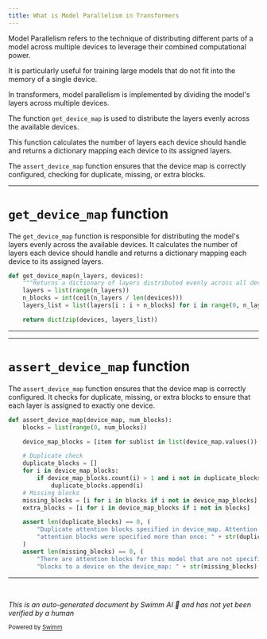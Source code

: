 ```yaml
---
title: What is Model Parallelism in Transformers
---
```

Model Parallelism refers to the technique of distributing different parts of a model across multiple devices to leverage their combined computational power.

It is particularly useful for training large models that do not fit into the memory of a single device.

In transformers, model parallelism is implemented by dividing the model's layers across multiple devices.

The function <SwmToken path="src/transformers/utils/model_parallel_utils.py" pos="48:2:2" line-data="def get_device_map(n_layers, devices):">`get_device_map`</SwmToken> is used to distribute the layers evenly across the available devices.

This function calculates the number of layers each device should handle and returns a dictionary mapping each device to its assigned layers.

The <SwmToken path="src/transformers/utils/model_parallel_utils.py" pos="19:2:2" line-data="def assert_device_map(device_map, num_blocks):">`assert_device_map`</SwmToken> function ensures that the device map is correctly configured, checking for duplicate, missing, or extra blocks.

<SwmSnippet path="/src/transformers/utils/model_parallel_utils.py" line="48">

---

# <SwmToken path="src/transformers/utils/model_parallel_utils.py" pos="48:2:2" line-data="def get_device_map(n_layers, devices):">`get_device_map`</SwmToken> function

The <SwmToken path="src/transformers/utils/model_parallel_utils.py" pos="48:2:2" line-data="def get_device_map(n_layers, devices):">`get_device_map`</SwmToken> function is responsible for distributing the model's layers evenly across the available devices. It calculates the number of layers each device should handle and returns a dictionary mapping each device to its assigned layers.

```python
def get_device_map(n_layers, devices):
    """Returns a dictionary of layers distributed evenly across all devices."""
    layers = list(range(n_layers))
    n_blocks = int(ceil(n_layers / len(devices)))
    layers_list = list(layers[i : i + n_blocks] for i in range(0, n_layers, n_blocks))

    return dict(zip(devices, layers_list))
```

---

</SwmSnippet>

<SwmSnippet path="/src/transformers/utils/model_parallel_utils.py" line="19">

---

# <SwmToken path="src/transformers/utils/model_parallel_utils.py" pos="19:2:2" line-data="def assert_device_map(device_map, num_blocks):">`assert_device_map`</SwmToken> function

The <SwmToken path="src/transformers/utils/model_parallel_utils.py" pos="19:2:2" line-data="def assert_device_map(device_map, num_blocks):">`assert_device_map`</SwmToken> function ensures that the device map is correctly configured. It checks for duplicate, missing, or extra blocks to ensure that each layer is assigned to exactly one device.

```python
def assert_device_map(device_map, num_blocks):
    blocks = list(range(0, num_blocks))

    device_map_blocks = [item for sublist in list(device_map.values()) for item in sublist]

    # Duplicate check
    duplicate_blocks = []
    for i in device_map_blocks:
        if device_map_blocks.count(i) > 1 and i not in duplicate_blocks:
            duplicate_blocks.append(i)
    # Missing blocks
    missing_blocks = [i for i in blocks if i not in device_map_blocks]
    extra_blocks = [i for i in device_map_blocks if i not in blocks]

    assert len(duplicate_blocks) == 0, (
        "Duplicate attention blocks specified in device_map. Attention blocks must be specified to one device. These "
        "attention blocks were specified more than once: " + str(duplicate_blocks)
    )
    assert len(missing_blocks) == 0, (
        "There are attention blocks for this model that are not specified in the device_map. Add these attention "
        "blocks to a device on the device_map: " + str(missing_blocks)
```

---

</SwmSnippet>

&nbsp;

*This is an auto-generated document by Swimm AI 🌊 and has not yet been verified by a human*

<SwmMeta version="3.0.0" repo-id="Z2l0aHViJTNBJTNBdHJhbnNmb3JtZXJzJTNBJTNBc2h1anV1dQ==" repo-name="transformers"><sup>Powered by [Swimm](/)</sup></SwmMeta>
